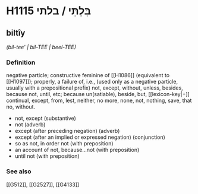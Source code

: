 # H1115 בִּלְתִּי / בלתי

## biltîy

_(bil-tee' | bil-TEE | beel-TEE)_

### Definition

negative particle; constructive feminine of [[H1086]] (equivalent to [[H1097]]); properly, a failure of, i.e., (used only as a negative particle, usually with a prepositional prefix) not, except, without, unless, besides, because not, until, etc; because un(satiable), beside, but, [[lexicon-key|+]] continual, except, from, lest, neither, no more, none, not, nothing, save, that no, without.

- not, except (substantive)
- not (adverb)
- except (after preceding negation) (adverb)
- except (after an implied or expressed negation) (conjunction)
- so as not, in order not (with preposition)
- an account of not, because...not (with preposition)
- until not (with preposition)
### See also

[[G512]], [[G2527]], [[G4133]]

